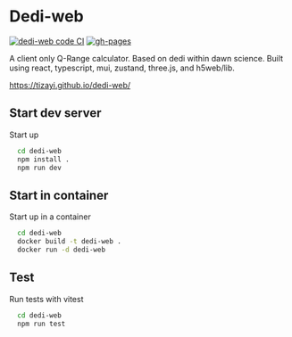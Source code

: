# Dedi-web

[![dedi-web code CI](https://github.com/tizayi/dedi-web/actions/workflows/code.yml/badge.svg)](https://github.com/tizayi/dedi-web/actions/workflows/code.yml)
[![gh-pages](https://github.com/tizayi/dedi-web/actions/workflows/deploy.yml/badge.svg)](https://github.com/tizayi/dedi-web/actions/workflows/deploy.yml)

A client only Q-Range calculator. Based on dedi within dawn science. Built using react, typescript, mui, zustand, three.js, and h5web/lib.

https://tizayi.github.io/dedi-web/

## Start dev server

Start up

```bash
  cd dedi-web
  npm install .
  npm run dev
```

## Start in container

Start up in a container

```bash
  cd dedi-web
  docker build -t dedi-web .
  docker run -d dedi-web
```

## Test

Run tests with vitest

```bash
  cd dedi-web
  npm run test
```
